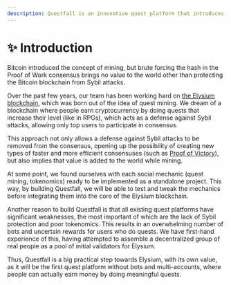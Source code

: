 ```yaml
---
description: Questfall is an innovative quest platform that introduces proper quest mining.
---
```


# ✨ Introduction

Bitcoin introduced the concept of mining, but brute forcing the hash in the Proof of Work consensus brings no value to the world other than protecting the Bitcoin blockchain from Sybil attacks.

Over the past few years, our team has been working hard on [the Elysium blockchain](https://docs.elysium-chain.com/en), which was born out of the idea of quest mining. We dream of a blockchain where people earn cryptocurrency by doing quests that increase their level (like in RPGs), which acts as a defense against Sybil attacks, allowing only top users to participate in consensus.

This approach not only allows a defense against Sybil attacks to be removed from the consensus, opening up the possibility of creating new types of faster and more efficient consensuses (such as [Proof of Victory](https://docs.elysium-chain.com/en/elysium/proof-of-victory)), but also implies that value is added to the world while mining.

At some point, we found ourselves with each social mechanic (quest mining, tokenomics) ready to be implemented as a standalone project. This way, by building Questfall, we will be able to test and tweak the mechanics before integrating them into the core of the Elysium blockchain.

Another reason to build Questfall is that all existing quest platforms have significant weaknesses, the most important of which are the lack of Sybil protection and poor tokenomics. This results in an overwhelming number of bots and uncertain rewards for users who do quests. We have first-hand experience of this, having attempted to assemble a decentralized group of real people as a pool of initial validators for Elysium.

Thus, Questfall is a big practical step towards Elysium, with its own value, as it will be the first quest platform without bots and multi-accounts, where people can actually earn money by doing meaningful quests.
